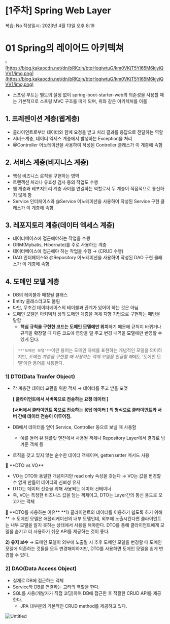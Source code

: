 # [1주차] Spring Web Layer

복습: No
작성일시: 2023년 4월 13일 오후 8:19

# 01 Spring의 레이어드 아키텍쳐

![https://blog.kakaocdn.net/dn/bRKzjn/btqHoqiwtuG/km0VKjT5YI65M6kjyiQVV1/img.png](https://blog.kakaocdn.net/dn/bRKzjn/btqHoqiwtuG/km0VKjT5YI65M6kjyiQVV1/img.png)

- 스프링 부트는 별도의 설정 없이 spring-boot-starter-web의 의존성을 사용할 때는 기본적으로 스프링 MVC 구조를 띠게 되며, 위와 같은 아키텍처를 이룸

## 1. 프레젠이션 계층(웹계층)

- 클라이언트로부터 데이터와 함께 요청을 받고 처리 결과를 응답으로 전달하는 역할
- 서비스계층, 데이터 엑세스 계층에서 발생하는 Exception을 처리
- @Controller 어노테이션을 사용하여 작성된 Controller 클래스가 이 계층에 속함

## 2. 서비스 계층(비지니스 계층)

- 핵심 비즈니스 로직을 구현하는 영역
- 트랜잭션 처리나 유효성 검사 등의 작업도 수행
- 웹 계층과 레포지토리 계층 사이를 연결하는 역할로서 두 계층이 직접적으로 통신하지 않게 함
- Service 인터페이스와 @Service 어노테이션을 사용하여 작성된 Service 구현 클래스가 이 계층에 속함

## 3. 레포지토리 계층(데이터 엑세스 계층)

- 데이터베이스에 접근해야하는 작업을 수행
- ORM(Mybatis, Hibernate)를 주로 사용하는 계층
- 데이터베이스에 접근해야 하는 작업을 수행 → (CRUD 수행)
- DAO 인터페이스와 @Repository 어노테이션을 사용하여 작성된 DAO 구현 클래스가 이 계층에 속함

## 4. 도메인 모델 계층

- DB의 테이블과 매칭될 클래스
- Entity 클래스라고도 불림
- 다만, 무조건 데이터베이스의 테이블과 관계가 있어야 하는 것은 아님
- 도메인 모델은 아키텍처 상의 도메인 계층을 객체 지향 기법으로 구현하는 패턴을 말함
    - **핵심 규칙을 구현한 코드는 도메인 모델에만 위치**하기 때문에 규칙이 바뀌거나 규칙을 확장할 때 다른 코드에 영향을 덜 주고 변경 내역을 모델에만 반영할 수 있게 된다.

> `**'도메인 모델'**`이란 용어는 도메인 자체를 표현하는 개념적인 모델을 의미하지만,
*도메인 계층을 구현할 때 사용하는 객체 모델을 언급할 때*에도 '도메인 모델'이란 용어를 사용한다.
> 

### 1) DTO(Data Tranfer Object)

- 각 계층간 데이터 교환을 위한 객체 → 데이터를 주고 받을 포맷
    
    **[ 클라이언트에서 서버쪽으로 전송하는 요청 데이터 ]**
    
    **[서버에서 클라이언트 쪽으로 전송하는 응답 데이터 ] 의 형식으로 클라이언트와 서버 간에 데이터 전송이 이루어짐.**
    
- DB에서 데이터를 얻어 Service, Controller 등으로 보낼 때 사용함
    - 예를 들어 뷰 템플릿 엔진에서 사용될 객체나 Repository Layer에서 결과로 넘겨준 객체 등
- 로직을 갖고 있지 않는 순수한 데이터 객체이며, getter/setter 메서드 사용

<aside>
📌 **DTO vs VO**

- VO는 DTO와 동일한 개념이지만 read only 속성을 갖는다
→ VO는 값을 변경할 수 없게 만들어 데이터의 신뢰성 유지
- DTO는 데이터 전송을 위해 사용되는 데이터 컨테이너
- 즉, VO는 특정한 비즈니스 값을 담는 객체이고, DTO는 Layer간의 통신 용도로 오고가는 객체
</aside>

<aside>
📌 **DTO를 사용하는 이유**
**1) 클라이언트의 데이터를 이용하기 쉽도록 하기 위해**
→ 도메인 모델은 애플리케이션의 내부 모델인데, 외부에 노출시킨다면 클라이언트는 내부 모델을 알지 못하는 상태에서 사용을 해야한다. DTO를 통해 클라이언트에게 모델을 숨기고 더 사용하기 쉬운 API를 제공하는 것이 좋다.

**2) 유지 보수**
→ 도메인 모델이 외부에 노출될 시 추후 도메인 모델을 변경할 때 도메인 모델에 의존하는 것들을 모두 변경해야하지만, DTO를 사용하면 도메인 모델을 쉽게 변경할 수 있다.

</aside>

### 2) DAO(Data Access Object)

- 실제로 DB에 접근하는 객체
- Service와 DB를 연결하는 고리의 역할을 한다.
- SQL를 사용(개발자가 직접 코딩)하여 DB에 접근한 후 적절한 CRUD API를 제공한다.
    - JPA 대부분의 기본적인 CRUD method를 제공하고 있다.

![Untitled](%5B1%E1%84%8C%E1%85%AE%E1%84%8E%E1%85%A1%5D%20Spring%20Web%20Layer%208f3b286c8b474cca8b1f626a6309514c/Untitled.png)